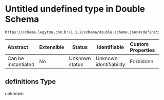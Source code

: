 # Untitled undefined type in Double Schema

```txt
https://schema.legytma.com.br/1.1.2/schema/double.schema.json#/definitions
```




| Abstract            | Extensible | Status         | Identifiable            | Custom Properties | Additional Properties | Access Restrictions | Defined In                                                                  |
| :------------------ | ---------- | -------------- | ----------------------- | :---------------- | --------------------- | ------------------- | --------------------------------------------------------------------------- |
| Can be instantiated | No         | Unknown status | Unknown identifiability | Forbidden         | Allowed               | none                | [double.schema.json\*](../schema/double.schema.json) |

## definitions Type

unknown
